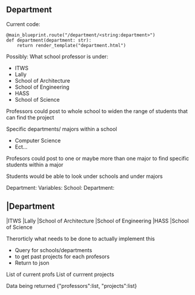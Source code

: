 Department
----------

Current code:
```
@main_blueprint.route("/department/<string:department>")
def department(department: str):
    return render_template("department.html")
```
Possibly:
What school professor is under:
- ITWS
- Lally 
- School of Architecture
- School of Engineering
- HASS
- School of Science

Professors could post to whole school to widen the range of students that can find the project 

Specific departments/ majors within a school 
- Computer Science
- Ect...

Profesors could post to one or maybe more than one major to find specific students within a major

Students would be able to look under schools and under majors

Department:
    Variables:
        School:
            Department:

|Department
----------
|ITWS
|Lally 
|School of Architecture
|School of Engineering
|HASS
|School of Science 

Therorticly what needs to be done to actually implement this
- Query for schools/departments
- to get past projects for each profesors
- Return to json    

List of current profs
List of currrent projects 

Data being returned 
{"professors":list,
"projects":list}